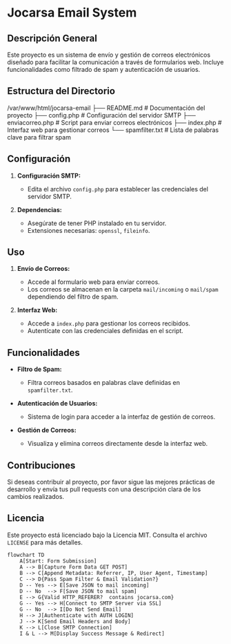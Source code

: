 # Jocarsa Email System

## Descripción General

Este proyecto es un sistema de envío y gestión de correos electrónicos diseñado para facilitar la comunicación a través de formularios web. Incluye funcionalidades como filtrado de spam y autenticación de usuarios.

## Estructura del Directorio

/var/www/html/jocarsa-email
├── README.md             # Documentación del proyecto
├── config.php            # Configuración del servidor SMTP
├── enviacorreo.php       # Script para enviar correos electrónicos
├── index.php             # Interfaz web para gestionar correos
└── spamfilter.txt        # Lista de palabras clave para filtrar spam


## Configuración

1. **Configuración SMTP:**
   - Edita el archivo `config.php` para establecer las credenciales del servidor SMTP.

2. **Dependencias:**
   - Asegúrate de tener PHP instalado en tu servidor.
   - Extensiones necesarias: `openssl`, `fileinfo`.

## Uso

1. **Envío de Correos:**
   - Accede al formulario web para enviar correos.
   - Los correos se almacenan en la carpeta `mail/incoming` o `mail/spam` dependiendo del filtro de spam.

2. **Interfaz Web:**
   - Accede a `index.php` para gestionar los correos recibidos.
   - Autentícate con las credenciales definidas en el script.

## Funcionalidades

- **Filtro de Spam:**
  - Filtra correos basados en palabras clave definidas en `spamfilter.txt`.

- **Autenticación de Usuarios:**
  - Sistema de login para acceder a la interfaz de gestión de correos.

- **Gestión de Correos:**
  - Visualiza y elimina correos directamente desde la interfaz web.

## Contribuciones

Si deseas contribuir al proyecto, por favor sigue las mejores prácticas de desarrollo y envía tus pull requests con una descripción clara de los cambios realizados.

## Licencia

Este proyecto está licenciado bajo la Licencia MIT. Consulta el archivo `LICENSE` para más detalles.


```mermaid
flowchart TD
    A[Start: Form Submission]
    A --> B[Capture Form Data GET POST]
    B --> C[Append Metadata: Referrer, IP, User Agent, Timestamp]
    C --> D{Pass Spam Filter & Email Validation?}
    D -- Yes --> E[Save JSON to mail incoming]
    D -- No  --> F[Save JSON to mail spam]
    E --> G{Valid HTTP_REFERER?  contains jocarsa.com}
    G -- Yes --> H[Connect to SMTP Server via SSL]
    G -- No  --> I[Do Not Send Email]
    H --> J[Authenticate with AUTH LOGIN]
    J --> K[Send Email Headers and Body]
    K --> L[Close SMTP Connection]
    I & L --> M[Display Success Message & Redirect]
```
